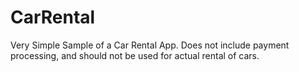 # CarRental
Very Simple Sample of a Car Rental App.  Does not include payment processing, and should not be used for actual rental of cars.
